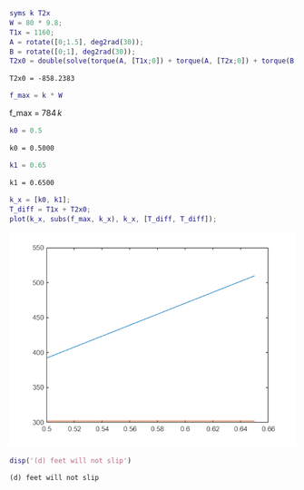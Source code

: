 ``` matlab
syms k T2x
W = 80 * 9.8;
T1x = 1160;
A = rotate([0;1.5], deg2rad(30));
B = rotate([0;1], deg2rad(30));
T2x0 = double(solve(torque(A, [T1x;0]) + torque(A, [T2x;0]) + torque(B, [0;-W])))
```

``` matlabTextOutput
T2x0 = -858.2383
```

``` matlab
f_max = k * W
```

f\_max =
$`\displaystyle 784\,k`$

``` matlab
k0 = 0.5
```

``` matlabTextOutput
k0 = 0.5000
```

``` matlab
k1 = 0.65
```

``` matlabTextOutput
k1 = 0.6500
```

``` matlab
k_x = [k0, k1];
T_diff = T1x + T2x0;
plot(k_x, subs(f_max, k_x), k_x, [T_diff, T_diff]);
```

![figure_2.png](./figure_2.png)

``` matlab
disp('(d) feet will not slip')
```

``` matlabTextOutput
(d) feet will not slip
```
